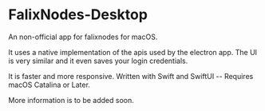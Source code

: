 # FalixNodes-Desktop
An non-official app for falixnodes for macOS.

It uses a native implementation of the apis used by the electron app. The UI is very similar and it even saves your login credentials.

It is faster and more responsive. Written with Swift and SwiftUI -- Requires macOS Catalina or Later.

More information is to be added soon.
